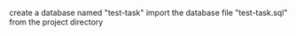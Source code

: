 create a database named "test-task"
import the database file "test-task.sql" from the project directory
